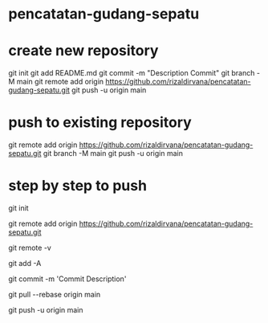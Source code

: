 # pencatatan-gudang-sepatu

# create new repository
git init
git add README.md
git commit -m "Description Commit"
git branch -M main
git remote add origin https://github.com/rizaldirvana/pencatatan-gudang-sepatu.git
git push -u origin main

# push to existing repository
git remote add origin https://github.com/rizaldirvana/pencatatan-gudang-sepatu.git
git branch -M main
git push -u origin main

# step by step to push
git init

git remote add origin https://github.com/rizaldirvana/pencatatan-gudang-sepatu.git

git remote -v 

git add -A

git commit -m 'Commit Description'

git pull --rebase origin main

git push -u origin main
